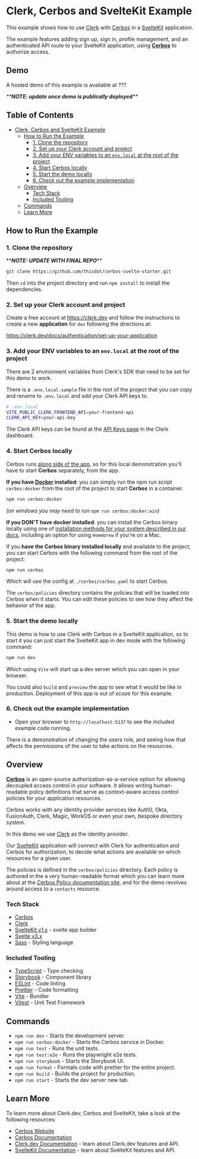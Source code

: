 # Clerk, Cerbos and SvelteKit Example
This example shows how to use [Clerk](https://www.clerk.dev/?utm_source=github&utm_medium=starter_repos&utm_campaign=sveltekit_starter) with [Cerbos](https://cerbos.dev) in a [SvelteKit](https://kit.svelte.dev/) application.

The example features adding sign up, sign in, profile management, and an authenticated API route to your SvelteKit application, using **[Cerbos](https://cerbos.dev)** to authorize access.

## Demo

A hosted demo of this example is available at ???

_\*\***NOTE: update once demo is publically deployed**\*\*_

## Table of Contents

- [Clerk, Cerbos and SvelteKit Example](#clerk--cerbos-and-sveltekit-example)
  * [How to Run the Example](#how-to-run-the-example)
    + [1. Clone the repository](#1-clone-the-repository)
    + [2. Set up your Clerk account and project](#2-set-up-your-clerk-account-and-project)
    + [3. Add your ENV variables to an `env.local` at the root of the project](#3-add-your-env-variables-to-an-envlocal-at-the-root-of-the-project)
    + [4. Start Cerbos locally](#4-start-cerbos-locally)
    + [5. Start the demo locally](#5-start-the-demo-locally)
    + [6. Check out the example implementation](#6-check-out-the-example-implementation)
  * [Overview](#overview)
    + [Tech Stack](#tech-stack)
    + [Included Tooling](#included-tooling)
  * [Commands](#commands)
  * [Learn More](#learn-more)


## How to Run the Example

### 1. Clone the repository

\*\*_**NOTE: UPDATE WITH FINAL REPO**_\*\*
```bash
git clone https://github.com/thisdot/cerbos-svelte-starter.git
```

Then `cd` into the project directory and run `npm install` to install the dependencies.

### 2. Set up your Clerk account and project

Create a free account at https://clerk.dev and follow the instructions to create a new **application** for `dev` following the directions at:

https://clerk.dev/docs/authentication/set-up-your-application

### 3. Add your ENV variables to an `env.local` at the root of the project

There are 2 environment variables from Clerk's SDK that need to be set for this demo to work.

There is a `.env.local.sample` file in the root of the project that you can copy and rename to `.env.local` and add your Clerk API keys to.

```sh
# .env.local
VITE_PUBLIC_CLERK_FRONTEND_API=your-frontend-api
CLERK_API_KEY=your-api-key
```

The Clerk API keys can be found at the [API Keys page](https://dashboard.clerk.dev/last-active?path=api-keys) in the Clerk dashboard.

### 4. Start Cerbos locally

Cerbos runs [along side of the app](https://docs.cerbos.dev/cerbos/latest/deployment/index.html), so for this local demonstration
you'll have to start **Cerbos** separately, from the app.

**If you have [Docker](https://www.docker.com/) installed**: you can simply run the npm run script `cerbos:docker` from the root of the project to start **Cerbos** in a container.


```bash
npm run cerbos:docker
```
_(on windows you may need to run `npm run cerbos:docker:win`)_

**If you DON'T have docker installed**: you can install the Cerbos binary locally using one of [installation methods for your system described in our docs](https://docs.cerbos.dev/cerbos/latest/installation/index.html), including an option for using `Homebrew` if you're on a Mac.

If you **have the Cerbos binary installed locally** and available to the project, you can start Cerbos with the following command from the root of the project:

```bash
npm run cerbos
```

Which will use the config at `./cerbos/cerbos.yaml` to start Cerbos.

The `cerbos/policies` directory contains the policies that will be loaded into Cerbos when it starts.  You can edit these policies to see how they affect the behavior of the app.

### 5. Start the demo locally

This demo is how to use Clerk with Cerbos in a SvelteKit application, so to start it you can just start the SvelteKit app in dev mode with the following command:

```bash
npm run dev
```

Which using `Vite` will start up a dev server which you can open in your browser.

You could also `build` and `preview` the app to see what it would be like in production. Deployment of this app is out of scope for this example.

### 6. Check out the example implementation

- Open your browser to `http://localhost:5137` to see the included example code running.

There is a demonstration of changing the users role, and seeing how that affects the permissions of the user to take actions on the resources.

## Overview

**[Cerbos](https://cerbos.dev)** is an open-source authorization-as-a-service option for allowing decoupled access control in your software. It allows writing human-readable policy definitions that serve as context-aware access control policies for your application resources.

Cerbos works with any identity provider services like Auth0, Okta, FusionAuth, Clerk, Magic, WorkOS or even your own, bespoke directory system.

In this demo we use [Clerk](https://www.clerk.dev/?utm_source=github&utm_medium=starter_repos&utm_campaign=sveltekit_starter) as the identity provider.

Our [SvelteKit](https://kit.svelte.dev/) application will connect with Clerk for authentication and Cerbos for authorization, to decide what actions are available on which resources for a given user.

The policies is defined in the `cerbos/policies` directory. Each policy is authored in the a very human-readable format which you can learn more about at the [Cerbos Policy documentation site](https://docs.cerbos.dev/cerbos/latest/policies), and for the demo revolves around access to a `contacts` resource.


### Tech Stack

- [Cerbos](https://cerbos.dev)
- [Clerk](https://www.clerk.dev/?utm_source=github&utm_medium=starter_repos&utm_campaign=sveltekit_starter)
- [SvelteKit v1.x](https://kit.svelte.dev/) - svelte app builder
- [Svelte v3.x](https://svelte.dev/)
- [Sass](https://sass-lang.com/) - Styling language

### Included Tooling

- [TypeScript](https://www.typescriptlang.org/) - Type checking
- [Storybook](https://storybook.js.org/) - Component library
- [ESLint](https://eslint.org/) - Code linting
- [Prettier](https://prettier.io/) - Code formatting
- [Vite](https://vitejs.dev/) - Bundler
- [Vitest](https://vitest.dev/) - Unit Test Framework

## Commands

- `npm run dev` - Starts the development server.
- `npm run cerbos:docker` - Starts the Cerbos service in Docker.
- `npm run test` - Runs the unit tests.
- `npm run test:e2e` - Runs the playwright e2e tests.
- `npm run storybook` - Starts the Storybook UI.
- `npm run format` - Formats code with prettier for the entire project.
- `npm run build` - Builds the project for production.
- `npm run start` - Starts the dev server new tab.

## Learn More

To learn more about Clerk.dev, Cerbos and SvelteKit, take a look at the following resources:

- [Cerbos Website](https://cerbos.dev)
- [Cerbos Documentation](https://docs.cerbos.dev)
- [Clerk.dev Documentation](https://docs.clerk.dev/?utm_source=github&utm_medium=starter_repos&utm_campaign=sveltekit_starter) - learn about Clerk.dev features and API.
- [SvelteKit Documentation](https://kit.svelte.dev?utm_source=github&utm_medium=starter_repos&utm_campaign=sveltekit_starter) - learn about SvelteKit features and API.

